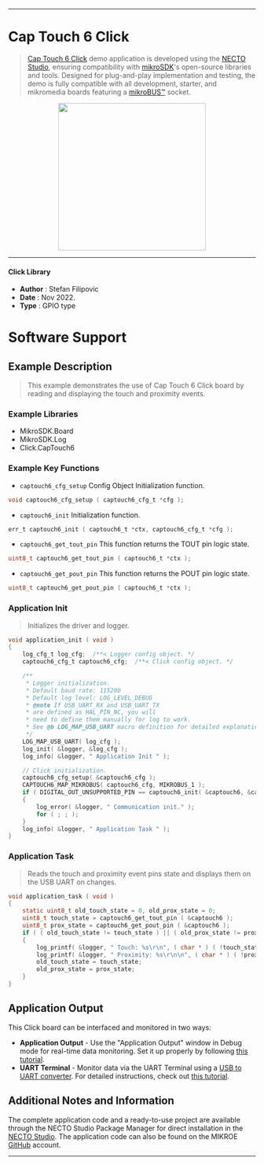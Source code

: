 
---
# Cap Touch 6 Click

> [Cap Touch 6 Click](https://www.mikroe.com/?pid_product=MIKROE-5517) demo application is developed using
the [NECTO Studio](https://www.mikroe.com/necto), ensuring compatibility with [mikroSDK](https://www.mikroe.com/mikrosdk)'s
open-source libraries and tools. Designed for plug-and-play implementation and testing, the demo is fully compatible with
all development, starter, and mikromedia boards featuring a [mikroBUS&trade;](https://www.mikroe.com/mikrobus) socket.

<p align="center">
  <img src="https://www.mikroe.com/?pid_product=MIKROE-5517&image=1" height=300px>
</p>

---

#### Click Library

- **Author**        : Stefan Filipovic
- **Date**          : Nov 2022.
- **Type**          : GPIO type

# Software Support

## Example Description

> This example demonstrates the use of Cap Touch 6 Click board by reading and displaying the touch and proximity events.

### Example Libraries

- MikroSDK.Board
- MikroSDK.Log
- Click.CapTouch6

### Example Key Functions

- `captouch6_cfg_setup` Config Object Initialization function.
```c
void captouch6_cfg_setup ( captouch6_cfg_t *cfg );
```

- `captouch6_init` Initialization function.
```c
err_t captouch6_init ( captouch6_t *ctx, captouch6_cfg_t *cfg );
```

- `captouch6_get_tout_pin` This function returns the TOUT pin logic state.
```c
uint8_t captouch6_get_tout_pin ( captouch6_t *ctx );
```

- `captouch6_get_pout_pin` This function returns the POUT pin logic state.
```c
uint8_t captouch6_get_pout_pin ( captouch6_t *ctx );
```

### Application Init

> Initializes the driver and logger.

```c
void application_init ( void )
{
    log_cfg_t log_cfg;  /**< Logger config object. */
    captouch6_cfg_t captouch6_cfg;  /**< Click config object. */

    /** 
     * Logger initialization.
     * Default baud rate: 115200
     * Default log level: LOG_LEVEL_DEBUG
     * @note If USB_UART_RX and USB_UART_TX 
     * are defined as HAL_PIN_NC, you will 
     * need to define them manually for log to work. 
     * See @b LOG_MAP_USB_UART macro definition for detailed explanation.
     */
    LOG_MAP_USB_UART( log_cfg );
    log_init( &logger, &log_cfg );
    log_info( &logger, " Application Init " );

    // Click initialization.
    captouch6_cfg_setup( &captouch6_cfg );
    CAPTOUCH6_MAP_MIKROBUS( captouch6_cfg, MIKROBUS_1 );
    if ( DIGITAL_OUT_UNSUPPORTED_PIN == captouch6_init( &captouch6, &captouch6_cfg ) ) 
    {
        log_error( &logger, " Communication init." );
        for ( ; ; );
    }
    log_info( &logger, " Application Task " );
}
```

### Application Task

> Reads the touch and proximity event pins state and displays them on the USB UART on changes.

```c
void application_task ( void )
{
    static uint8_t old_touch_state = 0, old_prox_state = 0;
    uint8_t touch_state = captouch6_get_tout_pin ( &captouch6 );
    uint8_t prox_state = captouch6_get_pout_pin ( &captouch6 );
    if ( ( old_touch_state != touch_state ) || ( old_prox_state != prox_state ) )
    {
        log_printf( &logger, " Touch: %s\r\n", ( char * ) ( !touch_state ? "detected" : "idle" ) );
        log_printf( &logger, " Proximity: %s\r\n\n", ( char * ) ( !prox_state ? "detected" : "idle" ) );
        old_touch_state = touch_state;
        old_prox_state = prox_state;
    }
}
```

## Application Output

This Click board can be interfaced and monitored in two ways:
- **Application Output** - Use the "Application Output" window in Debug mode for real-time data monitoring.
Set it up properly by following [this tutorial](https://www.youtube.com/watch?v=ta5yyk1Woy4).
- **UART Terminal** - Monitor data via the UART Terminal using
a [USB to UART converter](https://www.mikroe.com/click/interface/usb?interface*=uart,uart). For detailed instructions,
check out [this tutorial](https://help.mikroe.com/necto/v2/Getting%20Started/Tools/UARTTerminalTool).

## Additional Notes and Information

The complete application code and a ready-to-use project are available through the NECTO Studio Package Manager for 
direct installation in the [NECTO Studio](https://www.mikroe.com/necto). The application code can also be found on
the MIKROE [GitHub](https://github.com/MikroElektronika/mikrosdk_click_v2) account.

---
